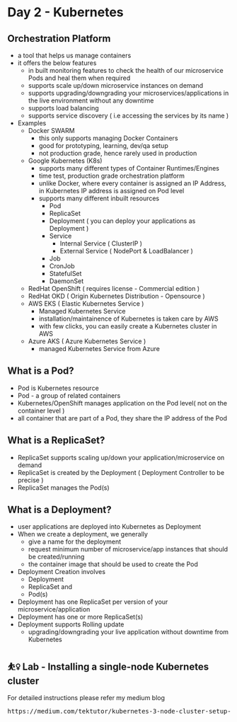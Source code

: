 # Day 2 - Kubernetes

## Orchestration Platform
- a tool that helps us manage containers
- it offers the below features
    - in built monitoring features to check the health of our microservice Pods and heal them when required
    - supports scale up/down microservice instances on demand
    - supports upgrading/downgrading your microservices/applications in the live environment without any downtime
    - supports load balancing
    - supports service discovery ( i.e accessing the services by its name )
- Examples
   - Docker SWARM
       - this only supports managing Docker Containers
       - good for prototyping, learning, dev/qa setup
       - not production grade, hence rarely used in production
   - Google Kubernetes (K8s)
       - supports many different types of Container Runtimes/Engines
       - time test, production grade orchestration platform
       - unlike Docker, where every container is assigned an IP Address, in Kubernetes IP address is assigned on Pod level
       - supports many different inbuilt resources
            - Pod
            - ReplicaSet
            - Deployment ( you can deploy your applications as Deployment )
            - Service
                - Internal Service ( ClusterIP )
                - External Service ( NodePort & LoadBalancer )
            - Job
            - CronJob
            - StatefulSet
            - DaemonSet
    - RedHat OpenShift ( requires license - Commercial edition )
    - RedHat OKD ( Origin Kubernetes Distribution - Opensource )
    - AWS EKS ( Elastic Kubernetes Service )
        - Managed Kubernetes Service
        - installation/maintainence of Kubernetes is taken care by AWS
        - with few clicks, you can easily create a Kubernetes cluster in AWS
    - Azure AKS ( Azure Kubernetes Service )
        - managed Kubernetes Service from Azure
     
## What is a Pod?
- Pod is Kubernetes resource
- Pod - a group of related containers
- Kubernetes/OpenShift manages application on the Pod level( not on the container level )
- all container that are part of a Pod, they share the IP address of the Pod

## What is a ReplicaSet?
- ReplicaSet supports scaling up/down your application/microservice on demand
- ReplicaSet is created by the Deployment ( Deployment Controller to be precise )
- ReplicaSet manages the Pod(s)

## What is a Deployment?
- user applications are deployed into Kubernetes as Deployment
- When we create a deployment, we generally 
     - give a name for the deployment
     - request minimum number of microservice/app instances that should be created/running
     - the container image that should be used to create the Pod
- Deployment Creation involves
    - Deployment 
    - ReplicaSet and
    - Pod(s)
- Deployment has one ReplicaSet per version of your microservice/application
- Deployment has one or more ReplicaSet(s)
- Deployment supports Rolling update
   - upgrading/downgrading your live application without downtime from Kubernetes
    
## ⛹️‍♀️ Lab - Installing a single-node Kubernetes cluster

For detailed instructions please refer my medium blog
<pre>
https://medium.com/tektutor/kubernetes-3-node-cluster-setup-50943378be41
</pre>

 

